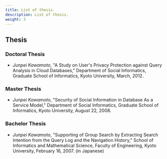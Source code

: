 ```yaml
---
title: List of thesis.
description: List of thesis.
weight: 3
---
```


## Thesis

### Doctoral Thesis
* *Junpei Kawamoto*,
  "A Study on User's Privacy Protection against Query Analysis in Cloud Databases,"
  Department of Social Informatics, Graduate School of Informatics, Kyoto University,
  March, 2012.

### Master Thesis
* *Junpei Kawamoto*,
  "Security of Social Information in Database As a Service Model,"
  Department of Social Informatics, Graduate School of Informatics, Kyoto University,
  August 22, 2008.

### Bachelor Thesis
* *Junpei Kawamoto*,
  "Supporting of Group Search by Extracting Search Intention from the Query Log and the Navigation History,"
  School of Informatics and Mathematical Science, Faculty of Engineering, Kyoto University,
  February 16, 2007. (in Japanese)
